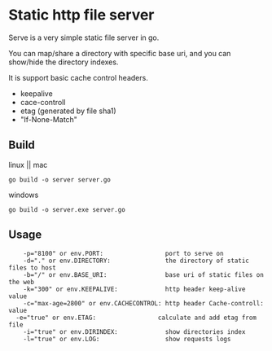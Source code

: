 # Static http file server

Serve is a very simple static file server in go.

You can map/share a directory with specific base uri, and you can show/hide the directory indexes.

It is support basic cache control headers.
-  keepalive
-  cace-controll
-  etag (generated by file sha1)
-  "If-None-Match"


## Build

linux || mac
```
go build -o server server.go
```


windows
```
go build -o server.exe server.go
```


## Usage
```
	-p="8100" or env.PORT:                 port to serve on
	-d="." or env.DIRECTORY:               the directory of static files to host
	-b="/" or env.BASE_URI:                base uri of static files on the web
	-k="300" or env.KEEPALIVE:             http header keep-alive value
	-c="max-age=2800" or env.CACHECONTROL: http header Cache-controll: value
  -e="true" or env.ETAG:                 calculate and add etag from file
	-i="true" or env.DIRINDEX:             show directories index
	-l="true" or env.LOG:                  show requests logs
```
